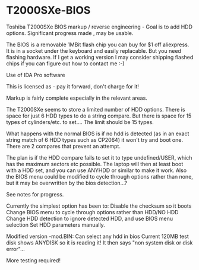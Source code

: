 # T2000SXe-BIOS
Toshiba T2000SXe BIOS markup / reverse engineering - Goal is to add HDD options. Significant progress made , may be usable.

The BIOS is a removable 1MBit flash chip you can buy for $1 off aliexpress. It is in a socket under the keyboard and easily replacable. But you need flashing hardware. If I get a working version I may consider shipping flashed chips if you can figure out how to contact me :-)

Use of IDA Pro software

This is licensed as - pay it forward, don't charge for it!

Markup is fairly complete especially in the relevant areas.

The T2000SXe seems to store a limited number of HDD options. There is space for just 6 HDD types to do a string compare. But there is space for 15 types of cylinders/etc. to set.... The limit should be 15 types.

What happens with the normal BIOS is if no hdd is detected (as in an exact string match of 6 HDD types such as CP2064) it won't try and boot one. There are 2 compares that prevent an attempt.

The plan is if the HDD compare fails to set it to type undefined/USER, which has the maximum sectors etc possible.
The laptop will then at least boot with a HDD set, and you can use ANYHDD or similar to make it work.
Also the BIOS menu could be modified to cycle through options rather than none, but it may be overwritten by the bios detection...?

See notes for progress.

Currently the simplest option has been to:
Disable the checksum so it boots
Change BIOS menu to cycle through options rather than HDD/NO HDD
Change HDD detection to ignore detected HDD, and use BIOS menu selection
Set HDD parameters manually.


Modified version -mod.BIN:
Can select any hdd in bios
Current 120MB test disk shows ANYDISK so it is reading it!
It then says "non system disk or disk error"...

More testing required!

